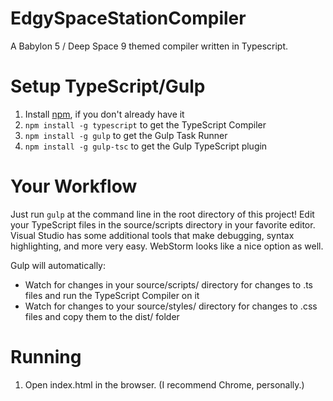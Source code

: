 # EdgySpaceStationCompiler
A Babylon 5 / Deep Space 9 themed compiler written in Typescript.


Setup TypeScript/Gulp
=====================

1. Install [npm](https://www.npmjs.org/), if you don't already have it
2. `npm install -g typescript` to get the TypeScript Compiler
3. `npm install -g gulp` to get the Gulp Task Runner
4. `npm install -g gulp-tsc` to get the Gulp TypeScript plugin

Your Workflow
=============

Just run `gulp` at the command line in the root directory of this project! Edit your TypeScript files in the source/scripts directory in your favorite editor. Visual Studio has some additional tools that make debugging, syntax highlighting, and more very easy. WebStorm looks like a nice option as well.

Gulp will automatically:

* Watch for changes in your source/scripts/ directory for changes to .ts files and run the TypeScript Compiler on it
* Watch for changes to your source/styles/ directory for changes to .css files and copy them to the dist/ folder

Running
=============
1. Open index.html in the browser. (I recommend Chrome, personally.)
